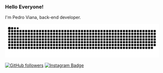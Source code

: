 ### Hello Everyone!
I'm Pedro Viana, back-end developer. 

![Snake animation](https://github.com/sttormx/sttormx/blob/output/github-contribution-grid-snake.svg)

[![GitHub followers](https://img.shields.io/github/followers/Sttormx?label=Follow&style=social)](https://github.com/Sttormx/?tab=follow)
[![Instagram Badge](https://img.shields.io/badge/-9jpedro-blue?style=social&logo=Instagram&link=https://www.instagram.com/9jpedro/)](https://www.instagram.com/9jpedro/) 
